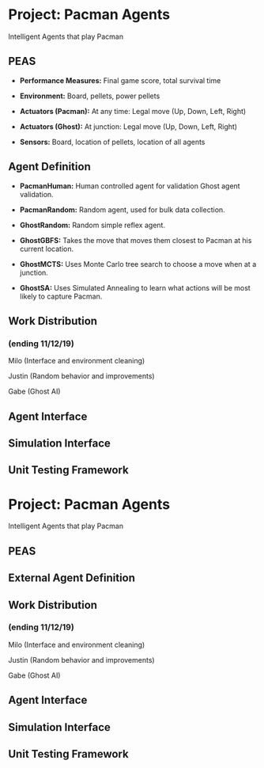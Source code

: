 # Project: Pacman Agents
Intelligent Agents that play Pacman

## PEAS
- **Performance Measures:** Final game score, total survival time

- **Environment:** Board, pellets, power pellets

- **Actuators (Pacman):** At any time: Legal move (Up, Down, Left, Right)

- **Actuators (Ghost):** At junction: Legal move (Up, Down, Left, Right)

- **Sensors:** Board, location of pellets, location of all agents

## Agent Definition
- **PacmanHuman:** Human controlled agent for validation Ghost agent validation.

- **PacmanRandom:** Random agent, used for bulk data collection.

- **GhostRandom:** Random simple reflex agent.

- **GhostGBFS:** Takes the move that moves them closest to Pacman at his current location.

- **GhostMCTS:** Uses Monte Carlo tree search to choose a move when at a junction.

- **GhostSA:** Uses Simulated Annealing to learn what actions will be most likely to capture Pacman.

## Work Distribution

### (ending 11/12/19)
Milo (Interface and environment cleaning)

Justin (Random behavior and improvements)

Gabe (Ghost AI)

## Agent Interface

## Simulation Interface

## Unit Testing Framework
# Project: Pacman Agents
Intelligent Agents that play Pacman

## PEAS

## External Agent Definition

## Work Distribution

### (ending 11/12/19)
Milo (Interface and environment cleaning)

Justin (Random behavior and improvements)

Gabe (Ghost AI)

## Agent Interface
 
## Simulation Interface

## Unit Testing Framework
